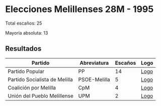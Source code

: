 # Elecciones Melillenses 28M - 1995

Total escaños: 25

Mayoría absoluta: 13

## Resultados

| Partido | Abreviatura | Escaños | Logo |
| - | - | - | - |
| Partido Popular | PP | 14 | [Logo](https://github.com/playzzz/Pactos/blob/master/Logos/PP.jpg?raw=true)
| Partido Socialista de Melilla | PSOE-Melilla | 5 | [Logo](https://github.com/playzzz/Pactos/blob/master/Logos/PSOE.jpg?raw=true)
| Coalición por Melilla | CpM | 4 | [Logo](https://github.com/playzzz/Pactos/blob/master/Logos/CpM.jpg?raw=true)
| Unión del Pueblo Melillense | UPM | 2 | [Logo](https://github.com/playzzz/Pactos/blob/master/Logos/UPM.jpg?raw=true)
